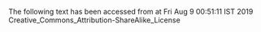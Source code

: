 The following text has been accessed from at Fri Aug 9 00:51:11 IST 2019
Creative_Commons_Attribution-ShareAlike_License
